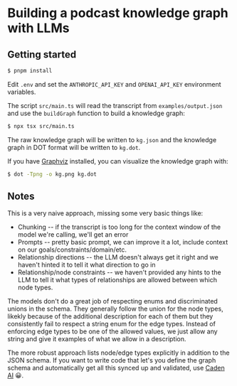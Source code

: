 # Building a podcast knowledge graph with LLMs

## Getting started

```bash
$ pnpm install
```

Edit `.env` and set the `ANTHROPIC_API_KEY` and `OPENAI_API_KEY` environment variables.

The script `src/main.ts` will read the transcript from `examples/output.json` and use the `buildGraph` function to build a knowledge graph:

```bash
$ npx tsx src/main.ts
```

The raw knowledge graph will be written to `kg.json` and the knowledge graph in DOT format will be written to `kg.dot`.

If you have [Graphviz](https://graphviz.org/) installed, you can visualize the knowledge graph with:

```bash
$ dot -Tpng -o kg.png kg.dot
```

## Notes

This is a very naive approach, missing some very basic things like:

- Chunking -- if the transcript is too long for the context window of the model we're calling, we'll get an error
- Prompts -- pretty basic prompt, we can improve it a lot, include context on our goals/constraints/domain/etc.
- Relationship directions -- the LLM doesn't always get it right and we haven't hinted it to tell it what direction to go in
- Relationship/node constraints -- we haven't provided any hints to the LLM to tell it what types of relationships are allowed between which node types.

The models don't do a great job of respecting enums and discriminated unions in the schema. They generally follow the union for the node types, likekly because of the additional description for each of them but they consistently fail to respect a string enum for the edge types. Instead of enforcing edge types to be one of the allowed values, we just allow any string and give it examples of what we allow in a description.

The more robust approach lists node/edge types explicitly in addition to the JSON schema. If you want to write code that let's you define the graph schema and automatically get all this synced up and validated, use [Caden AI](https://cadenai.com/) 😀.
